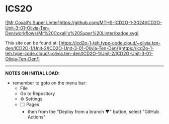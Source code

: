 # ICS2O

[![Mr Coxall's Super Linter]https://github.com/MTHS-ICD2O-1-2024/ICD2O-Unit-3-01-Olivia-Ten-Den/workflows/Mr%20Coxall's%20Super%20Linter/badge.svg)](https://github.com/MTHS-ICD2O-1-2024/ICD2O-Unit-3-01-Olivia-Ten-Den/actions)

This site can be found at: [https://icd2o-1-teh.type-code.cloud/~olivia.ten-den/ICD2O-1/Unit-2/ICD2O-Unit-3-01-Olivia-Ten-Den/](https://icd2o-1-teh.type-code.cloud/~olivia.ten-den/ICD2O-1/Unit-2/ICD2O-Unit-3-01-Olivia-Ten-Den/)

---

**NOTES ON INITIAL LOAD:**
- remember to goto on the menu bar:
  - File
  - Go to Repository
  - ⚙ Settings
  - 🗔 Pages
    - then from the "Deploy from a branch ▼" button, select "GitHub Actions"
